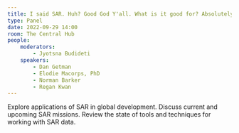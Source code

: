 ```yaml
---
title: I said SAR. Huh? Good God Y'all. What is it good for? Absolutely something.
type: Panel
date: 2022-09-29 14:00
room: The Central Hub
people:
    moderators:
        - Jyotsna Budideti
    speakers:
        - Dan Getman
        - Elodie Macorps, PhD
        - Norman Barker
        - Regan Kwan
---
```

Explore applications of SAR in global development. Discuss current and upcoming SAR missions. Review the state of tools and techniques for working with SAR data.
